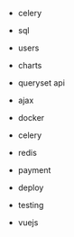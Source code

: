 
- celery

- sql

- users
- charts


- queryset api
- ajax
- docker
- celery
- redis
- payment
- deploy
- testing
- vuejs